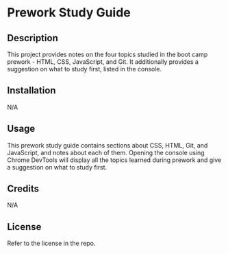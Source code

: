 # Prework Study Guide

## Description

This project provides notes on the four topics studied in the boot camp prework - HTML, CSS, JavaScript, and Git. It additionally provides a suggestion on what to study first, listed in the console.

## Installation

N/A

## Usage

This prework study guide contains sections about CSS, HTML, Git, and JavaScript, and notes about each of them. Opening the console using Chrome DevTools will display all the topics learned during prework and give a suggestion on what to study first.

## Credits

N/A

## License

Refer to the license in the repo.